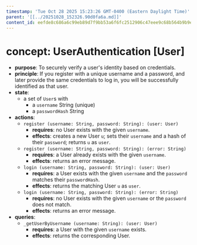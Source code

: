 ```yaml
---
timestamp: 'Tue Oct 28 2025 15:23:26 GMT-0400 (Eastern Daylight Time)'
parent: '[[../20251028_152326.90d0fa6a.md]]'
content_id: eefde8c686a6c99eb89d7f9bb53a6f6fc2512906c47eee9c68b564b9b9e0e44d
---
```


# concept: UserAuthentication \[User]

* **purpose**: To securely verify a user's identity based on credentials.
* **principle**: If you register with a unique username and a password, and later provide the same credentials to log in, you will be successfully identified as that user.
* **state**:
  * a set of `User`s with
    * a `username` String (unique)
    * a `passwordHash` String
* **actions**:
  * `register (username: String, password: String): (user: User)`
    * **requires**: no User exists with the given `username`.
    * **effects**: creates a new User `u`; sets their `username` and a hash of their `password`; returns `u` as `user`.
  * `register (username: String, password: String): (error: String)`
    * **requires**: a User already exists with the given `username`.
    * **effects**: returns an error message.
  * `login (username: String, password: String): (user: User)`
    * **requires**: a User exists with the given `username` and the `password` matches their `passwordHash`.
    * **effects**: returns the matching User `u` as `user`.
  * `login (username: String, password: String): (error: String)`
    * **requires**: no User exists with the given `username` or the `password` does not match.
    * **effects**: returns an error message.
* **queries**:
  * `_getUserByUsername (username: String): (user: User)`
    * **requires**: a User with the given `username` exists.
    * **effects**: returns the corresponding User.
